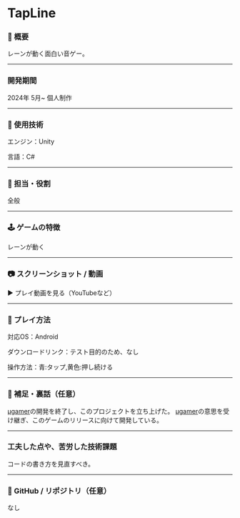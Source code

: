 # TapLine

### 📌 概要
レーンが動く面白い音ゲー。

---

###  開発期間
2024年 5月~ 個人制作

---

### 🔧 使用技術
エンジン：Unity

言語：C#

---

### 🎯 担当・役割
全般

---

### 🕹️ ゲームの特徴
レーンが動く

---

### 📷 スクリーンショット / 動画

▶ プレイ動画を見る（YouTubeなど）

---

### 🚀 プレイ方法
対応OS：Android

ダウンロードリンク：テスト目的のため、なし

操作方法：青:タップ,黄色:押し続ける

---

### 💬 補足・裏話（任意）
[μgamer](index_3.html?id=Mgamer)の開発を終了し、このプロジェクトを立ち上げた。
[μgamer](index_3.html?id=Mgamer)の意思を受け継ぎ、このゲームのリリースに向けて開発している。

---

### 工夫した点や、苦労した技術課題

コードの書き方を見直すべき。

---

### 📁 GitHub / リポジトリ（任意）
なし

